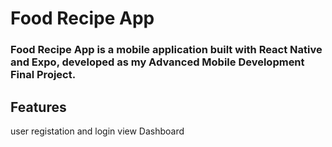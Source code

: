 # Food Recipe App
   ###    Food Recipe App is a mobile application built with React Native and Expo, developed as my Advanced Mobile Development Final Project. 

## Features
   user registation and login 
   view Dashboard
   

